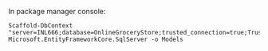 ﻿ In package manager console:
 
 ```
 Scaffold-DbContext "server=INL666;database=OnlineGroceryStore;trusted_connection=true;TrustServerCertificate=true;" Microsoft.EntityFrameworkCore.SqlServer -o Models
 ```
